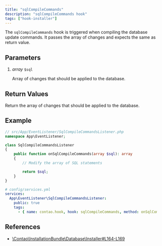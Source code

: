 ```yaml
---
title: "sqlCompileCommands"
description: "sqlCompileCommands hook"
tags: ["hook-installer"]
---
```



The `sqlCompileCommands` hook is triggered when compiling the database update
commands. It passes the array of changes and expects the same as return value.


## Parameters

1. *array* `$sql`

    Array of changes that should be applied to the database.


## Return Values

Return the array of changes that should be applied to the database.


## Example

```php
// src/App/EventListener/SqlCompileCommandsListener.php
namespace App\EventListener;

class SqlCompileCommandsListener
{
    public function onSqlCompileCommands(array $sql): array
    {
        // Modify the array of SQL statements

        return $sql;
    }
}
```

```yml
# config/services.yml
services:
  App\EventListener\SqlCompileCommandsListener:
    public: true
    tags:
      - { name: contao.hook, hook: sqlCompileCommands, method: onSqlCompileCommands }
```


## References

- [\Contao\InstallationBundle\Database\Installer#L164-L169](https://github.com/contao/contao/blob/4.7.6/installation-bundle/src/Database/Installer.php#L164-L169)
